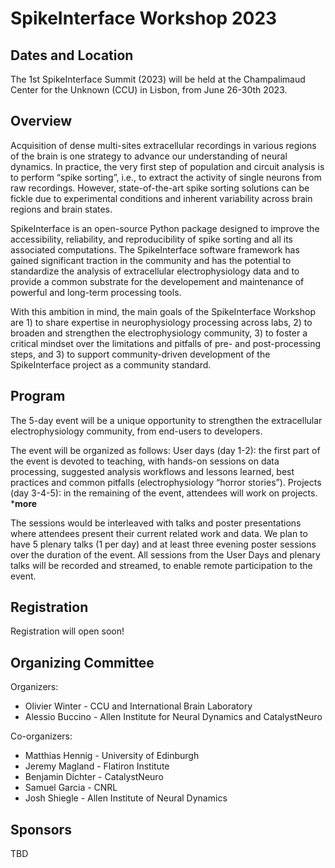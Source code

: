 # SpikeInterface Workshop 2023


## Dates and Location

The 1st SpikeInterface Summit (2023) will be held at the  Champalimaud Center for the Unknown (CCU) in Lisbon, from June 26-30th 2023.

## Overview

Acquisition of dense multi-sites extracellular recordings in various regions of the brain is one strategy to advance our understanding of neural dynamics. In practice, the very first step of population and circuit analysis is to perform “spike sorting”, i.e., to extract the activity of single neurons from raw recordings. However, state-of-the-art spike sorting solutions can be fickle due to experimental conditions and inherent variability across brain regions and brain states.

SpikeInterface is an open-source Python package designed to improve the accessibility, reliability, and reproducibility of spike sorting and all its associated computations. 
The SpikeInterface software framework has gained significant traction in the community and has the potential to standardize the analysis of extracellular electrophysiology data and to provide a common substrate for the developement and maintenance of powerful and long-term processing tools.

With this ambition in mind, the main goals of the SpikeInterface Workshop are 1) to share expertise in neurophysiology processing across labs, 2) to broaden and strengthen the electrophysiology community, 3) to foster a critical mindset over the limitations and pitfalls of pre- and post-processing steps, and 3) to support community-driven development of the SpikeInterface project as a community standard.


## Program

The 5-day event will be a unique opportunity to strengthen the extracellular electrophysiology community, from end-users to developers. 

The event will be organized as follows:
User days (day 1-2): the first part of the event is devoted to teaching, with hands-on sessions on data processing, suggested analysis workflows and lessons learned, best practices and common pitfalls (electrophysiology “horror stories”). 
Projects (day 3-4-5): in the remaining of the event, attendees will work on projects. ***more**


The sessions would be interleaved with talks and poster presentations where attendees present their current related work and data. We plan to have 5 plenary talks (1 per day) and at least three evening poster sessions over the duration of the event.
All sessions from the User Days and plenary talks will be recorded and streamed, to enable remote participation to the event. 


## Registration

Registration will open soon!

## Organizing Committee

Organizers:
* Olivier Winter - CCU and International Brain Laboratory
* Alessio Buccino - Allen Institute for Neural Dynamics and CatalystNeuro

Co-organizers:

* Matthias Hennig - University of Edinburgh
* Jeremy Magland - Flatiron Institute
* Benjamin Dichter - CatalystNeuro
* Samuel Garcia - CNRL
* Josh Shiegle - Allen Institute of Neural Dynamics


## Sponsors

TBD